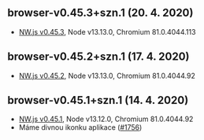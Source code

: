 ﻿
## browser-v0.45.3+szn.1 (20. 4. 2020)
- [NW.js v0.45.3](../../CHANGELOG.md#0453-04-19-2020), Node v13.13.0, Chromium 81.0.4044.113
## browser-v0.45.2+szn.1 (17. 4. 2020)
- [NW.js v0.45.2](../../CHANGELOG.md#0452-04-16-2020), Node v13.13.0, Chromium 81.0.4044.92
## browser-v0.45.1+szn.1 (14. 4. 2020)
- [NW.js v0.45.1](../../CHANGELOG.md#0451-04-10-2020), Node v13.12.0, Chromium 81.0.4044.92
- Máme divnou ikonku aplikace ([#1756](https://gitlab.seznam.net/sbrowser/software/browser/issues/1756))

